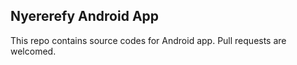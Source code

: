 ## Nyererefy Android App
This repo contains source codes for Android app. Pull requests are welcomed.
